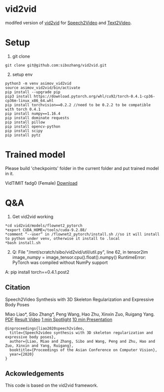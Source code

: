 # vid2vid
modifed version of [vid2vid](https://github.com/NVIDIA/vid2vid) for [Speech2Video](https://github.com/sibozhang/Speech2Video) and [Text2Video](https://github.com/sibozhang/Speech2Video).

# Setup
1. git clone
```
git clone git@github.com:sibozhang/vid2vid.git
```

2. setup env
```
python3 -m venv asimov_vid2vid
source asimov_vid2vid/bin/activate
pip install --upgrade pip
pip3 install https://download.pytorch.org/whl/cu92/torch-0.4.1-cp36-cp36m-linux_x86_64.whl 
pip install torchvision==0.2.2 //need to be 0.2.2 to be compatible with torch 0.4.1
pip install numpy==1.16.4
pip install dominate requests
pip install pillow
pip install opencv-python 
pip install scipy 
pip install pytz
```

# Trained model
Please build 'checkpoints' folder in the current folder and put trained model in it.

VidTIMIT fadg0 (Female) [Download](https://www.dropbox.com/sh/lk6et49v2uyfzjx/AADAFAp02_b3FQchaYxOZ0EMa?dl=0)

# Q&A
1. Get vid2vid working
```
*cd vid2vid/models/flownet2_pytorch
*export CUDA_HOME=/tools/cuda-9.2.88/
*comment “--user” in /flownet2_pytorch/install.sh //so it will install to python under venv, otherwise it install to .local
*bash install.sh
```
2.  Q: File "/mnt/scratch/sibo/vid2vid/util/util.py", line 62, in tensor2im
    image_numpy = image_tensor.cpu().float().numpy()
RuntimeError: PyTorch was compiled without NumPy support

A: pip install torch==0.4.1.post2


## Citation
Speech2Video Synthesis with 3D Skeleton Regularization and Expressive Body Poses

Miao Liao*, Sibo Zhang*, Peng Wang, Hao Zhu, Xinxin Zuo, Ruigang Yang. [PDF](https://arxiv.org/pdf/2007.09198.pdf) [Result Video](https://youtu.be/MUlRtgbGeUs)
[1 min Spotlight](https://youtu.be/04oqf7kDzXo) [10 min Presentation](https://youtu.be/E8Dvef0Z4sw)
```
@inproceedings{liao2020speech2video,
  title={Speech2video synthesis with 3D skeleton regularization and expressive body poses},
  author={Liao, Miao and Zhang, Sibo and Wang, Peng and Zhu, Hao and Zuo, Xinxin and Yang, Ruigang},
  booktitle={Proceedings of the Asian Conference on Computer Vision},
  year={2020}
}
```

## Ackowledgements
This code is based on the vid2vid framework.
